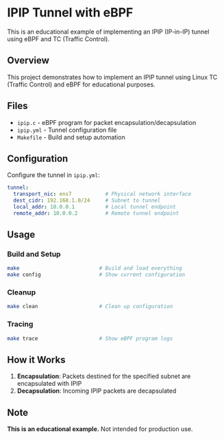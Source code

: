 # IPIP Tunnel with eBPF

This is an educational example of implementing an IPIP (IP-in-IP) tunnel using eBPF and TC (Traffic Control).

## Overview

This project demonstrates how to implement an IPIP tunnel using Linux TC (Traffic Control) and eBPF for educational purposes.

## Files

- `ipip.c` - eBPF program for packet encapsulation/decapsulation
- `ipip.yml` - Tunnel configuration file
- `Makefile` - Build and setup automation

## Configuration

Configure the tunnel in `ipip.yml`:

```yaml
tunnel:
  transport_nic: ens7           # Physical network interface
  dest_cidr: 192.168.1.0/24     # Subnet to tunnel
  local_addr: 10.0.0.1          # Local tunnel endpoint
  remote_addr: 10.0.0.2         # Remote tunnel endpoint
```

## Usage

### Build and Setup
```bash
make                          # Build and load everything
make config                   # Show current configuration
```

### Cleanup
```bash
make clean                    # Clean up configuration
```

### Tracing
```bash
make trace                    # Show eBPF program logs
```

## How it Works

1. **Encapsulation**: Packets destined for the specified subnet are encapsulated with IPIP
2. **Decapsulation**: Incoming IPIP packets are decapsulated

## Note

**This is an educational example.** Not intended for production use.